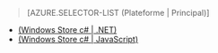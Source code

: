 ﻿> [AZURE.SELECTOR-LIST (Plateforme | Principal)]
- [(Windows Store c# | .NET)](/en-us/documentation/articles/mobile-services-dotnet-backend-windows-store-dotnet-aad-graph-info/)
- [(Windows Store c# | JavaScript)](/en-us/documentation/articles/mobile-services-javascript-backend-windows-store-dotnet-aad-graph-info/)
<!--HONumber=41-->
